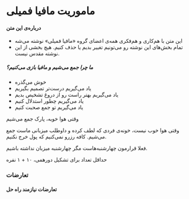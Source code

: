 # ماموریت مافیا فمیلی

#### درباره‌ی این متن
- این متن با هم‌کاری و هم‌فکری همه‌ی اعضای گروه «مافیا فمیلی» نوشته می‌شه
- تمام بخش‌های این نوشته رو می‌تونیم تغییر بدیم یا حذف کنیم. 
هیچ بخشی از این نوشته مقدس نیست.

##### ما چرا جمع می‌شیم و مافیا بازی می‌کنیم؟

- خوش می‌گذره
- یاد می‌گیریم درست‌تر تصمیم بگیریم
- یاد می‌گیریم بهتر راست رو از دروغ تشخیص بدیم
- یاد می‌گیریم چطور استدلال کنیم
- یاد می‌گیریم تو جمع صحبت کنیم


وقتی هوا خوبه، پارک جمع می‌شیم    

وقتی هوا خوب نیست، خونه‌ی فردی که لطف کرده و داوطلب میزبانی ماست
 جمع می‌شیم. کافه رزرو نمی‌کنیم که پول خرج نکنیم.

فعلا قرارمون چهارشنبه‌هاست مگر چهارشنبه میزبان نداشته باشیم.


حداقل تعداد برای تشکیل دورهمی، ۱۰ + ۱ نفره

### تعارضات
#### تعارضات نیازمند راه حل
